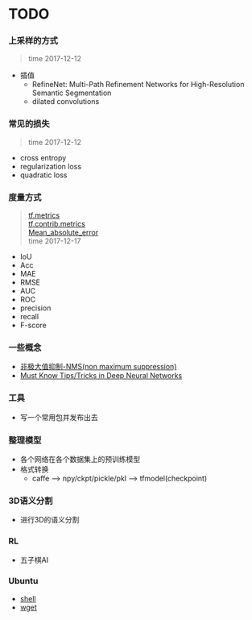 # TODO

### 上采样的方式
> time 2017-12-12

* 插值
    * RefineNet: Multi-Path Refinement Networks for High-Resolution Semantic Segmentation
    * dilated convolutions

### 常见的损失
> time 2017-12-12
 * cross entropy
 * regularization loss
 * quadratic loss
 

### 度量方式
> [tf.metrics](https://www.tensorflow.org/api_docs/python/tf/metrics)   
> [tf.contrib.metrics](https://www.tensorflow.org/api_guides/python/contrib.metrics)   
> [Mean_absolute_error](https://en.wikipedia.org/wiki/Mean_absolute_error)   
> time 2017-12-17  
 * IoU
 * Acc
 * MAE
 * RMSE
 * AUC
 * ROC
 * precision
 * recall
 * F-score


### 一些概念
* [非极大值抑制-NMS(non maximum suppression)](http://blog.csdn.net/shuzfan/article/details/52711706)
* [Must Know Tips/Tricks in Deep Neural Networks](http://210.28.132.67/weixs/project/CNNTricks/CNNTricks.html)


### 工具
* 写一个常用包并发布出去


### 整理模型
* 各个网络在各个数据集上的预训练模型
* 格式转换  
   * caffe --> npy/ckpt/pickle/pkl --> tfmodel(checkpoint)

### 3D语义分割
* 进行3D的语义分割

### RL
* 五子棋AI

### Ubuntu
* [shell](http://blog.csdn.net/a2005120832/article/details/5656187)
* [wget](https://www.cnblogs.com/wuheng1991/p/5332764.html)
